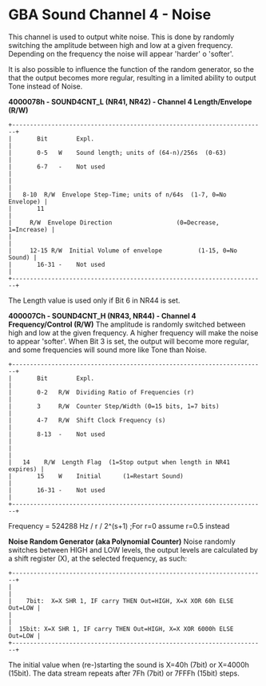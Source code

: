 # GBA Sound Channel 4 - Noise


This channel is used to output white noise. This is done by randomly
switching the amplitude between high and low at a given frequency.
Depending on the frequency the noise will appear \'harder\' o
\'softer\'.

It is also possible to influence the function of the random generator,
so the that the output becomes more regular, resulting in a limited
ability to output Tone instead of Noise.

**4000078h - SOUND4CNT_L (NR41, NR42) - Channel 4 Length/Envelope
(R/W)**

```
+-----------------------------------------------------------------------+
|       Bit        Expl.                                                |
|       0-5   W    Sound length; units of (64-n)/256s  (0-63)           |
|       6-7   -    Not used                                             |
|                                                                       |
|   8-10  R/W  Envelope Step-Time; units of n/64s  (1-7, 0=No Envelope) |
|       11                                                              |
|     R/W  Envelope Direction                  (0=Decrease, 1=Increase) |
|                                                                       |
|     12-15 R/W  Initial Volume of envelope          (1-15, 0=No Sound) |
|       16-31 -    Not used                                             |
+-----------------------------------------------------------------------+
```

The Length value is used only if Bit 6 in NR44 is set.

**400007Ch - SOUND4CNT_H (NR43, NR44) - Channel 4 Frequency/Control
(R/W)**
The amplitude is randomly switched between high and low at the given
frequency. A higher frequency will make the noise to appear \'softer\'.
When Bit 3 is set, the output will become more regular, and some
frequencies will sound more like Tone than Noise.

```
+-----------------------------------------------------------------------+
|       Bit        Expl.                                                |
|       0-2   R/W  Dividing Ratio of Frequencies (r)                    |
|       3     R/W  Counter Step/Width (0=15 bits, 1=7 bits)             |
|       4-7   R/W  Shift Clock Frequency (s)                            |
|       8-13  -    Not used                                             |
|                                                                       |
|   14    R/W  Length Flag  (1=Stop output when length in NR41 expires) |
|       15    W    Initial      (1=Restart Sound)                       |
|       16-31 -    Not used                                             |
+-----------------------------------------------------------------------+
```

Frequency = 524288 Hz / r / 2\^(s+1) ;For r=0 assume r=0.5 instead

**Noise Random Generator (aka Polynomial Counter)**
Noise randomly switches between HIGH and LOW levels, the output levels
are calculated by a shift register (X), at the selected frequency, as
such:

```
+-----------------------------------------------------------------------+
|                                                                       |
|    7bit:  X=X SHR 1, IF carry THEN Out=HIGH, X=X XOR 60h ELSE Out=LOW |
|                                                                       |
|  15bit: X=X SHR 1, IF carry THEN Out=HIGH, X=X XOR 6000h ELSE Out=LOW |
+-----------------------------------------------------------------------+
```

The initial value when (re-)starting the sound is X=40h (7bit) or
X=4000h (15bit). The data stream repeats after 7Fh (7bit) or 7FFFh
(15bit) steps.



